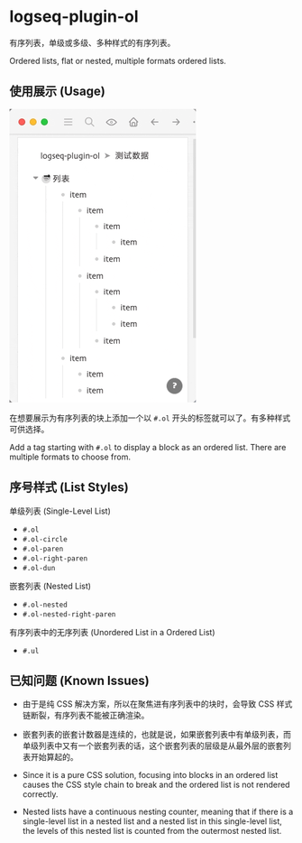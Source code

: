 # logseq-plugin-ol

有序列表，单级或多级、多种样式的有序列表。

Ordered lists, flat or nested, multiple formats ordered lists.

## 使用展示 (Usage)

![demo](./demo.gif)

在想要展示为有序列表的块上添加一个以 `#.ol` 开头的标签就可以了。有多种样式可供选择。

Add a tag starting with `#.ol` to display a block as an ordered list. There are multiple formats to choose from.

## 序号样式 (List Styles)

单级列表 (Single-Level List)

- `#.ol`
- `#.ol-circle`
- `#.ol-paren`
- `#.ol-right-paren`
- `#.ol-dun`

嵌套列表 (Nested List)

- `#.ol-nested`
- `#.ol-nested-right-paren`

有序列表中的无序列表 (Unordered List in a Ordered List)

- `#.ul`

## 已知问题 (Known Issues)

- 由于是纯 CSS 解决方案，所以在聚焦进有序列表中的块时，会导致 CSS 样式链断裂，有序列表不能被正确渲染。
- 嵌套列表的嵌套计数器是连续的，也就是说，如果嵌套列表中有单级列表，而单级列表中又有一个嵌套列表的话，这个嵌套列表的层级是从最外层的嵌套列表开始算起的。

- Since it is a pure CSS solution, focusing into blocks in an ordered list causes the CSS style chain to break and the ordered list is not rendered correctly.
- Nested lists have a continuous nesting counter, meaning that if there is a single-level list in a nested list and a nested list in this single-level list, the levels of this nested list is counted from the outermost nested list.
